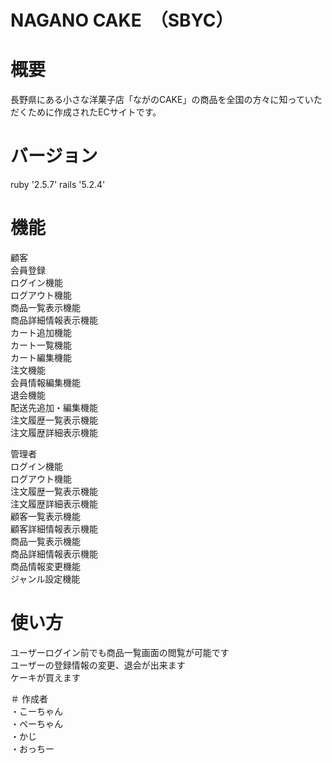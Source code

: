 # NAGANO CAKE　（SBYC）



# 概要  
⻑野県にある⼩さな洋菓⼦店「ながのCAKE」の商品を全国の方々に知っていただくために作成されたECサイトです。



# バージョン
ruby '2.5.7'
rails '5.2.4'

# 機能

顧客  
会員登録  
ログイン機能   
ログアウト機能   
商品一覧表示機能   
商品詳細情報表示機能  
カート追加機能    
カート一覧機能    
カート編集機能    
注文機能  
会員情報編集機能    
退会機能    
配送先追加・編集機能   
注文履歴一覧表示機能   
注文履歴詳細表示機能   

管理者  
ログイン機能   
ログアウト機能   
注文履歴一覧表示機能   
注文履歴詳細表示機能   
顧客一覧表示機能  
顧客詳細情報表示機能   
商品一覧表示機能   
商品詳細情報表示機能  
商品情報変更機能   
ジャンル設定機能  

# 使い方  
ユーザーログイン前でも商品一覧画面の閲覧が可能です  
ユーザーの登録情報の変更、退会が出来ます  
ケーキが買えます  

＃ 作成者  
・こーちゃん  
・ペーちゃん  
・かじ  
・おっちー  


